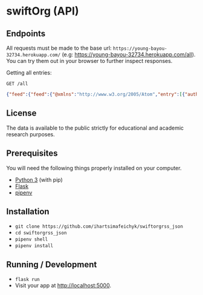 # swiftOrg (API)


## Endpoints

All requests must be made to the base url: ``https://young-bayou-32734.herokuapp.com/`` (e.g: https://young-bayou-32734.herokuapp.com/all). You can try them out in your browser to further inspect responses.

Getting all entries:
```http
GET /all
```
```json
{"feed":{"feed":{"@xmlns":"http://www.w3.org/2005/Atom","entry":[{"author":{"name"}
````

## License

The data is available to the public strictly for educational and academic research purposes.

## Prerequisites

You will need the following things properly installed on your computer.

* [Python 3](https://www.python.org/downloads/) (with pip)
* [Flask](https://pypi.org/project/Flask/)
* [pipenv](https://pypi.org/project/pipenv/)

## Installation

* `git clone https://github.com/ihartsimafeichyk/swiftorgrss_json`
* `cd swiftorgrss_json`
* `pipenv shell`
* `pipenv install`

## Running / Development

* `flask run`
* Visit your app at [http://localhost:5000](http://localhost:5000).
